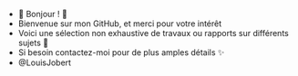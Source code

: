- 👋 Bonjour ! 👋
- Bienvenue sur mon GitHub, et merci pour votre intérêt
- Voici une sélection non exhaustive de travaux ou rapports sur différents sujets 👀
- Si besoin contactez-moi pour de plus amples détails ✨
- @LouisJobert 

<!---
LouisJobert/LouisJobert is a ✨ special ✨ repository because its `README.md` (this file) appears on your GitHub profile.
You can click the Preview link to take a look at your changes.
--->
